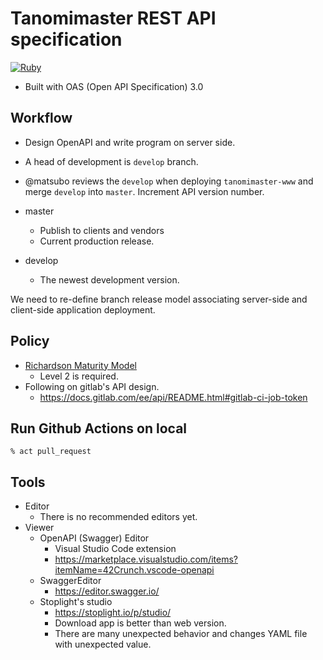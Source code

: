 # Tanomimaster REST API specification

[![Ruby](https://github.com/tanomimaster/tanomimaster-openapi/actions/workflows/test.yml/badge.svg)](https://github.com/tanomimaster/tanomimaster-openapi/actions/workflows/test.yml)

- Built with OAS (Open API Specification) 3.0 

## Workflow

- Design OpenAPI and write program on server side.
- A head of development is `develop` branch.
- @matsubo reviews the `develop`  when deploying `tanomimaster-www` and merge `develop` into `master`. Increment API version number.

- master
  - Publish to clients and vendors
  - Current production release.
- develop
  - The newest development version.

We need to re-define branch release model associating server-side and client-side application deployment.

## Policy

- [Richardson Maturity Model](https://martinfowler.com/articles/richardsonMaturityModel.html])
  - Level 2 is required.
- Following on gitlab's API design.
  - https://docs.gitlab.com/ee/api/README.html#gitlab-ci-job-token


## Run Github Actions on local

```
% act pull_request
```

## Tools

- Editor
  - There is no recommended editors yet.
- Viewer
  - OpenAPI (Swagger) Editor
    - Visual Studio Code extension
    - https://marketplace.visualstudio.com/items?itemName=42Crunch.vscode-openapi
  - SwaggerEditor
    - https://editor.swagger.io/
  - Stoplight's studio
    - https://stoplight.io/p/studio/
    - Download app is better than web version.
    - There are many unexpected behavior and changes YAML file with unexpected value.


